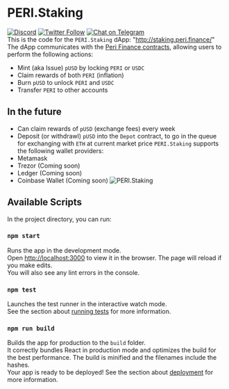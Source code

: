 # PERI.Staking
[![Discord](https://img.shields.io/discord/818411536900030486.svg?color=768AD4&label=discord&logo=https%3A%2F%2Fdiscordapp.com%2Fassets%2F8c9701b98ad4372b58f13fd9f65f966e.svg)](https://discord.com/channels/818411536900030486/)
[![Twitter Follow](https://img.shields.io/twitter/follow/PERIFinance.svg?label=PERIfinance&style=social)](https://twitter.com/PERIfinance)
[![Chat on Telegram](https://img.shields.io/badge/Join-Telegram-brightgreen.svg)](https://t.me/peri_global)  
This is the code for the `PERI.Staking` dApp: "http://staking.peri.finance/"
The dApp communicates with the [Peri Finance contracts](https://docs.peri.finance), allowing users to perform the following actions:
- Mint (aka Issue) `pUSD` by locking `PERI` or `USDC`
- Claim rewards of both `PERI` (inflation) 
- Burn `pUSD` to unlock `PERI` and `USDC`
- Transfer `PERI` to other accounts
## In the future
- Can claim rewards of `pUSD` (exchange fees) every week
- Deposit (or withdrawl) `pUSD` into the `Depot` contract, to go in the queue for exchanging with `ETH` at current market price
`PERI.Staking` supports the following wallet providers:
- Metamask
- Trezor (Coming soon)
- Ledger (Coming soon)
- Coinbase Wallet (Coming soon)
![PERI.Staking](http://test.peri.finance/file/staking.png)
## Available Scripts
In the project directory, you can run:
### `npm start`
Runs the app in the development mode.<br>
Open [http://localhost:3000](http://localhost:3000) to view it in the browser.
The page will reload if you make edits.<br>
You will also see any lint errors in the console.
### `npm test`
Launches the test runner in the interactive watch mode.<br>
See the section about [running tests](https://facebook.github.io/create-react-app/docs/running-tests) for more information.
### `npm run build`
Builds the app for production to the `build` folder.<br>
It correctly bundles React in production mode and optimizes the build for the best performance.
The build is minified and the filenames include the hashes.<br>
Your app is ready to be deployed!
See the section about [deployment](https://facebook.github.io/create-react-app/docs/deployment) for more information.